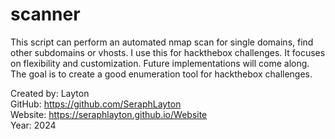 # scanner


This script can perform an automated nmap scan for single domains, find other subdomains or vhosts. I use this for hackthebox challenges. 
It focuses on flexibility and customization. Future implementations will come along. 
The goal is to create a good enumeration tool for hackthebox challenges.

Created by: Layton  
GitHub: https://github.com/SeraphLayton  
Website: https://seraphlayton.github.io/Website  
Year: 2024
